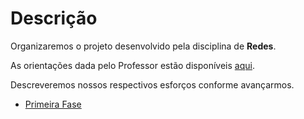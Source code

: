 # Descrição

Organizaremos o projeto desenvolvido pela disciplina de **Redes**.

As orientações dada pelo Professor estão disponíveis [aqui](Orientações.pdf).

Descreveremos nossos respectivos esforços conforme avançarmos.

- [Primeira Fase](PrimeiraFase.md)












